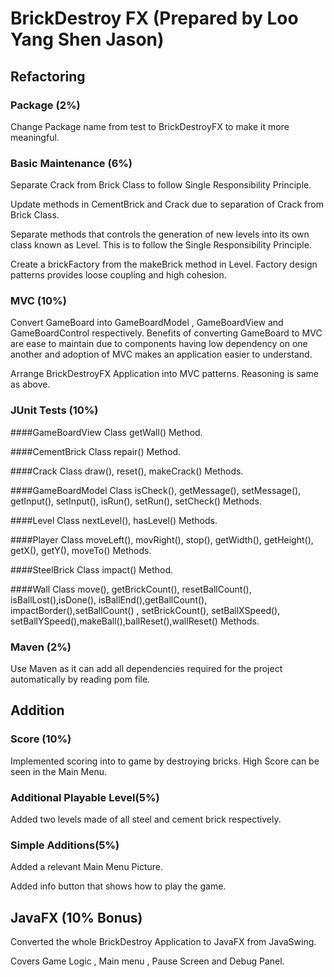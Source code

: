 # BrickDestroy FX (Prepared by Loo Yang Shen Jason)

## Refactoring 

### Package (2%)
Change Package name from test to BrickDestroyFX to make it more meaningful.

### Basic Maintenance (6%)
Separate Crack from Brick Class to follow Single Responsibility Principle.

Update methods in CementBrick and Crack due to separation of Crack from Brick Class.

Separate methods that controls the generation of new levels into its own class known as Level. This is to follow the Single Responsibility Principle.

Create a brickFactory from the makeBrick method in Level. Factory design patterns provides loose coupling and high cohesion.

### MVC (10%)
Convert GameBoard into GameBoardModel , GameBoardView and GameBoardControl respectively. Benefits of converting GameBoard to MVC are ease to maintain due to components having low dependency on one another and adoption of MVC makes an application easier to understand.

Arrange BrickDestroyFX Application into MVC patterns. Reasoning is same as above.

### JUnit Tests (10%)
####GameBoardView Class 
getWall() Method.

####CementBrick Class 
repair() Method.

####Crack Class 
draw(), reset(), makeCrack() Methods.

####GameBoardModel Class 
isCheck(), getMessage(), setMessage(), getInput(), setInput(), isRun(), setRun(), setCheck() Methods.

####Level Class 
nextLevel(), hasLevel() Methods.

####Player Class 
moveLeft(), movRight(), stop(), getWidth(), getHeight(), getX(), getY(), moveTo() Methods.

####SteelBrick Class
impact() Method.

####Wall Class 
move(), getBrickCount(), resetBallCount(), isBallLost(),isDone(), isBallEnd(),getBallCount(), impactBorder(),setBallCount() , setBrickCount(), setBallXSpeed(), setBallYSpeed(),makeBall(),ballReset(),wallReset() Methods.

### Maven (2%)
Use Maven as it can add all dependencies required for the project automatically by reading pom file.

## Addition 

### Score (10%)
Implemented scoring into to game by destroying bricks. High Score can be seen in the Main Menu.

### Additional Playable Level(5%)
Added two levels made of all steel and cement brick respectively.

### Simple Additions(5%)
Added a relevant Main Menu Picture.

Added info button that shows how to play the game.

## JavaFX (10% Bonus)
Converted the whole BrickDestroy Application to JavaFX from JavaSwing. 

Covers Game Logic , Main menu , Pause Screen and Debug Panel.